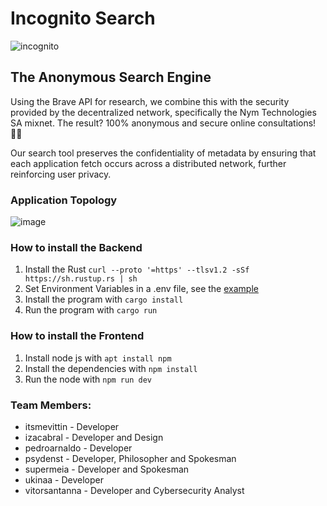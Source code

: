 # Incognito Search
![incognito](https://github.com/TupiNymQuim/search/assets/95882160/cd11d0c9-4594-4989-b518-7f25ef1a663b)

## The Anonymous Search Engine

Using the Brave API for research, we combine this with the security provided by the decentralized network, specifically the Nym Technologies SA mixnet. The result? 100% anonymous and secure online consultations! 🥷🏼

Our search tool preserves the confidentiality of metadata by ensuring that each application fetch occurs across a distributed network, further reinforcing user privacy.

### Application Topology
![image](https://github.com/TupiNymQuim/search/assets/95882160/4af7a596-fb6e-4ae1-a0d1-abc1d9f789bb)



### How to install the Backend

1) Install the Rust
`curl --proto '=https' --tlsv1.2 -sSf https://sh.rustup.rs | sh`
2) Set Environment Variables in a .env file, see the [example](https://github.com/TupiNymQuim/search/blob/main/.env-example)
3) Install the program with `cargo install`
4) Run the program with `cargo run`


### How to install the Frontend

1) Install node js with `apt install npm`
2) Install the dependencies with `npm install`
3) Run the node with `npm run dev`


### Team Members:

- itsmevittin - Developer
- izacabral - Developer and Design
- pedroarnaldo - Developer
- psydenst - Developer, Philosopher and Spokesman
- supermeia - Developer and Spokesman
- ukinaa - Developer
- vitorsantanna  - Developer and Cybersecurity Analyst
